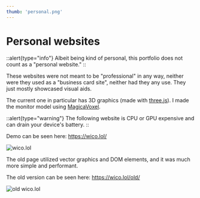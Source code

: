 ```yaml
---
thumb: 'personal.png'
---
```


# Personal websites
::alert{type="info"}
Albeit being kind of personal, this portfolio does not count as a "personal website."
::

These websites were not meant to be "professional" in any way, neither were they
used as a "business card site", neither had they any use. They just mostly showcased
visual aids.

The current one in particular has 3D graphics (made with [three.js](https://threejs.org)).
I made the monitor model using [MagicaVoxel](https://ephtracy.github.io).

::alert{type="warning"}
The following website is CPU or GPU expensive and can drain your device's battery.
::

Demo can be seen here: https://wico.lol/

![wico.lol](/images/wico.lol.png)

The old page utilized vector graphics and DOM elements, and it was much more simple and
performant.

The old version can be seen here: https://wico.lol/old/

![old wico.lol](/images/old_wico.lol.png)